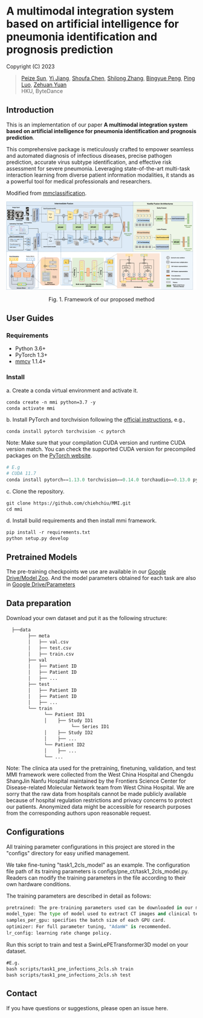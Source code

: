 # A multimodal integration system based on artificial intelligence for pneumonia identification and prognosis prediction
Copyright (C) 2023 
> [Peize Sun](https://peizesun.github.io/), [Yi Jiang](https://enjoyyi.github.io/), [Shoufa Chen](https://www.shoufachen.com/), [Shilong Zhang](https://jshilong.github.io/), [Bingyue Peng](), [Ping Luo](http://luoping.me/), [Zehuan Yuan](https://shallowyuan.github.io/)
> <br>HKU, ByteDance<br>
## Introduction
This is an implementation of our paper **A multimodal integration system based on artificial intelligence for pneumonia identification and prognosis prediction**.

 This comprehensive package is meticulously crafted to empower seamless and automated diagnosis of infectious diseases, precise pathogen prediction, accurate virus subtype identification, and effective risk assessment for severe pneumonia. Leveraging state-of-the-art multi-task interaction learning from diverse patient information modalities, it stands as a powerful tool for medical professionals and researchers.

Modified from [mmclassification](https://github.com/open-mmlab/mmclassification).


![Framework of our proposed method](image/Framework.png)
<p align="center">Fig. 1. Framework of our proposed method</p>


## User Guides
### Requirements
- Python 3.6+
- PyTorch 1.3+
- [mmcv](https://github.com/open-mmlab/mmcv) 1.1.4+

### Install
a. Create a conda virtual environment and activate it.

```shell
conda create -n mmi python=3.7 -y
conda activate mmi
```
b. Install PyTorch and torchvision following the [official instructions](https://pytorch.org/), e.g.,

```shell
conda install pytorch torchvision -c pytorch
```
Note: Make sure that your compilation CUDA version and runtime CUDA version match.
You can check the supported CUDA version for precompiled packages on the [PyTorch website](https://pytorch.org/).


```python
# E.g 
# CUDA 11.7
conda install pytorch==1.13.0 torchvision==0.14.0 torchaudio==0.13.0 pytorch-cuda=11.7 -c pytorch -c nvidia
```

c. Clone the repository.

```shell
git clone https://github.com/chiehchiu/MMI.git
cd mmi
```

d. Install build requirements and then install mmi framework.

```shell
pip install -r requirements.txt
python setup.py develop 
```

## Pretrained Models
The pre-training checkpoints we use are available in our [Google Drive/Model Zoo](https://drive.google.com/drive/folders/1iG2t9bh1zu7G2spcohUzLDwrTGmWyQaC?usp=sharing). And the model parameters obtained for each task are also in [Google Drive/Parameters](https://drive.google.com/drive/folders/1A5SU1Uu2_ezy6K-muNsbmGU-tNPQrKw6?usp=sharing)


## Data preparation
Download your own dataset and put it as the following structure:

```
  ├──data
        ├── meta
        │   ├── val.csv
        │   ├── test.csv
        │   ├── train.csv
        ├── val
        │   ├── Patient ID
        │   ├── Patient ID
        │   ├── ...
        ├── test
        │   ├── Patient ID
        │   ├── Patient ID
        │   ├── ...
        └── train
              └── Patient ID1
              │    ├── Study ID1
                        └── Series ID1
              │    ├── Study ID2
              │    ├── ...
              └── Patient ID2
              │    ├── ...
              └── ...
```

Note: The clinica ata used for the pretraining, finetuning, validation, and test MMI framework were collected from the West China Hospital and Chengdu ShangJin Nanfu Hospital maintained by the Frontiers Science Center for Disease-related Molecular Network team from West China Hospital. We are sorry that the raw data from hospitals cannot be made publicly available because of hospital regulation restrictions and privacy concerns to protect our patients. Anonymized data might be accessible for research purposes from the corresponding authors upon reasonable request.


## Configurations
All training parameter configurations in this project are stored in the "configs" directory for easy unified management. 

We take fine-tuning "task1_2cls_model" as an example. The configuration file path of its training parameters is configs/pne_ct/task1_2cls_model.py. 
Readers can modify the training parameters in the file according to their own hardware conditions.

The training parameters are described in detail as follows:
```python
pretrained: The pre-training parameters used can be downloaded in our model zoo.
model_type: The type of model used to extract CT images and clinical texts features and then combine the two. e.g.: SwinLePETransformer3D
samples_per_gpu: specifies the batch size of each GPU card.
optimizer: For full parameter tuning, "AdamW" is recommended.
lr_config: learning rate change policy.
```

Run this script to train and test a SwinLePETransformer3D model on your dataset.
```
#E.g.
bash scripts/task1_pne_infections_2cls.sh train
bash scripts/task1_pne_infections_2cls.sh test
```

## Contact
If you have questions or suggestions, please open an issue here.

